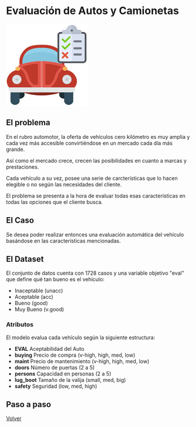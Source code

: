 # Evaluación de Autos y Camionetas

![](./images/check.jpeg)

## El problema

En el rubro automotor, la oferta de vehículos cero kilómetro es muy amplia y cada vez más accesible convirtiéndose en un mercado cada día más grande.

Así como el mercado crece, crecen las posibilidades en cuanto a marcas y prestaciones.

Cada vehículo a su vez, posee una serie de carcterísticas que lo hacen elegible o no según las necesidades del cliente.

El problema se presenta a la hora de evaluar todas esas características en todas las opciones que el cliente busca.

## El Caso

Se desea poder realizar entonces una evaluación automática del vehículo basándose en las características mencionadas.

## El Dataset

El conjunto de datos cuenta con 1728 casos y una variable objetivo "eval" que define qué tan bueno es el vehículo:
- Inaceptable (unacc)
- Aceptable (acc)
- Bueno (good)
- Muy Bueno (v.good)

### Atributos

El modelo evalua cada vehículo según la siguiente estructura:

   - **EVAL**                   Aceptabilidad del Auto
   - **buying**               Precio de compra (v-high, high, med, low)
   - **maint**                Precio de mantenimiento (v-high, high, med, low)
   - **doors**                Número de puertas (2 a 5)
   - **persons**              Capacidad en personas (2 a 5)
   - **lug_boot**             Tamaño de la valija (small, med, big)
   - **safety**               Seguridad (low, med, high)

## Paso a paso


[Volver](./../README.md)
